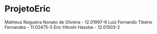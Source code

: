 # ProjetoEric
Matheus Nogueira Nonato de Oliveira - 12.01997-6
Luiz Fernando Tibério Fernandez - 11.02475-5
Eric Hitoshi Hasobe - 12.01503-2
